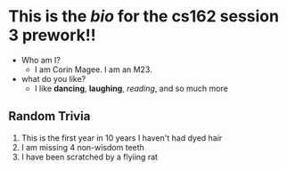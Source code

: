 # This is the *bio* for the cs162 session 3 prework!!
* Who am I?
    * I am Corin Magee. I am an M23.
* what do you like?
    * I like **dancing**, **laughing**, *reading*, and so much more

## Random Trivia
1. This is the first year in 10 years I haven't had dyed hair
2. I am missing 4 non-wisdom teeth
3. I have been scratched by a flyiing rat